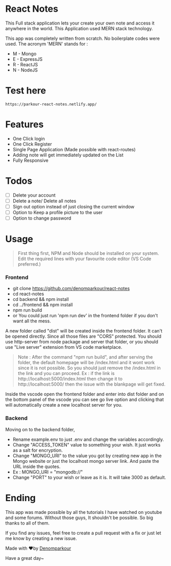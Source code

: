 ﻿# React Notes

This Full stack application lets your create your own note and access it anywhere in the world. This Application used MERN stack technology.

This app was completely written from scratch. No boilerplate codes were used.
The acronym 'MERN' stands for :

- M - Mongo
- E - ExpressJS
- R - ReactJS
- N - NodeJS

# Test here

```
https://parkour-react-notes.netlify.app/
```

# Features

- One Click login
- One Click Register
- Single Page Application (Made possible with react-routes)
- Adding note will get immediately updated on the List
- Fully Responsive

# Todos

- [ ] Delete your account
- [ ] Delete a note/ Delete all notes
- [ ] Sign out option instead of just closing the current window
- [ ] Option to Keep a profile picture to the user
- [ ] Option to change password

# Usage

> First thing first, NPM and Node should be installed on your system. Edit the required lines with your favourite code editor (VS Code preferred.)

### Frontend

- git clone https://github.com/denomparkour/react-notes
- cd react-notes
- cd backend && npm install
- cd ../frontend && npm install
- npm run build
- or You could just run 'npm run dev' in the frontend folder if you don't want all the mess.

A new folder called "dist" will be created inside the frontend folder. It can't be opened directly. Since all those files are "CORS" protected. You should use http-server from node package and server that folder, or you should use "Live server" extension from VS code marketplace.

> Note : After the command "npm run build", and after serving the folder, the default homepage will be /index.html and it wont work since it is not possible. So you should just remove the /index.html in the link and you can proceed. Ex : if the link is http://localhost:5000/index.html then change it to http://localhost:5000/ then the issue with the blankpage will get fixed.

Inside the vscode open the frontend folder and enter into dist folder and on the bottom panel of the vscode you can see go live option and clicking that will automatically create a new localhost server for you.

### Backend

Moving on to the backend folder,

- Rename example.env to just .env and change the variables accordingly.
- Change "ACCESS_TOKEN" value to something your wish. It just works as a salt for encryption.
- Change "MONGO_URI" to the value you got by creating new app in the Mongo website or just the localhost mongo server link. And paste the URL inside the quotes.
- Ex : MONGO_URI = "mongodb://"
- Change "PORT" to your wish or leave as it is. It will take 3000 as default.

# Ending

This app was made possible by all the tutorials I have watched on youtube and some forums. Without those guys, It shouldn't be possible.
So big thanks to all of them.

If you find any issues, feel free to create a pull request with a fix or just let me know by creating a new issue.

Made with ❤️by [Denomparkour](https://github.com/denomparkour)

Have a great day~
